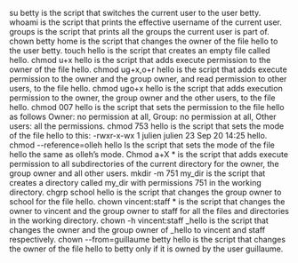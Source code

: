 su betty is the script that switches the current user to the user betty.
whoami is the script that prints the effective username of the current user.
groups is the script that prints all the groups the current user is part of.
chown betty home is the script that changes the owner of the file hello to the user betty.
touch hello is the script that creates an empty file called hello.
chmod u+x hello is the script that adds execute permission to the owner of the file hello.
chmod ug+x,o+r hello is the script that adds execute permission to the owner and the group owner, and read permission to other users, to the file hello.
chmod ugo+x hello is the script that adds execution permission to the owner, the group owner and the other users, to the file hello.
chmod 007 hello is the script that sets the permission to the file hello as follows Owner: no permission at all, Group: no permission at all, Other users: all the permissions.
chmod 753 hello is the script that sets the mode of the file hello to this: -rwxr-x-wx 1 julien julien 23 Sep 20 14:25 hello.
chmod --reference=olleh hello Is the script that sets the mode of the file hello the same as olleh’s mode.
Chmod a+X * is the script that adds execute permission to all subdirectories of the current directory for the owner, the group owner and all other users.
mkdir -m 751 my_dir is the script that creates a directory called my_dir with permissions 751 in the working directory.
chgrp school hello is the script that changes the group owner to school for the file hello.
chown vincent:staff * is the script that changes the owner to vincent and the group owner to staff for all the files and directories in the working directory.
chown -h vincent:staff _hello is the script that changes the owner and the group owner of _hello to vincent and staff respectively.
chown --from=guillaume betty hello is the script that changes the owner of the file hello to betty only if it is owned by the user guillaume.
